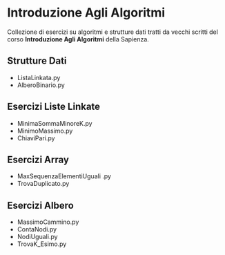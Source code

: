 # Introduzione Agli Algoritmi
Collezione di esercizi su algoritmi e strutture dati tratti da vecchi scritti del corso **Introduzione Agli Algoritmi** della Sapienza.

## Strutture Dati
- ListaLinkata.py
- AlberoBinario.py

## Esercizi Liste Linkate
- MinimaSommaMinoreK.py
- MinimoMassimo.py
- ChiaviPari.py

## Esercizi Array
- MaxSequenzaElementiUguali .py
- TrovaDuplicato.py

## Esercizi Albero
- MassimoCammino.py
- ContaNodi.py
- NodiUguali.py
- TrovaK_Esimo.py

